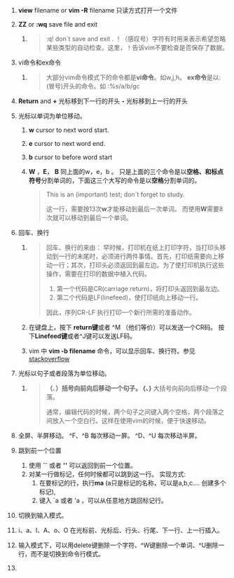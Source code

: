 1. **view** filename   or  **vim -R** filename   只读方式打开一个文件

2. **ZZ**  or  **:wq**    save file and exit

   1. > :q!   don`t  save and exit .    ！（感叹号）字符有时用来表示希望忽略某些类型的自动检查。这里，！告诉vim不要检查是否保存了数据。

3. vi命令和ex命令

   1. > 大部分vim命令模式下的命令都是**vi命令**。如w,j,h。   **ex命令**是以:(冒号)开头的命令。如 :%s/a/b/gc

4. **Return**  and    **+**  光标移到下一行的开头         **-**  光标移到上一行的开头

5. 光标以单词为单位移动。

   1. **w**  cursor to next word start.        

   2. **e**  cursor to next word end.      

   3. **b**  cursor to before word start

   4. **W** ，**E**，  **B**  同上面的w，e，b 。 只是上面的三个命令是以**空格、和标点符号**分割单词的，下面这三个大写的命令是以**空格**分割单词的。

      > This is an (important) test; don`t forget to study.
      >
      > 这一行，需要按13次**w**才能移动到最后一次单词。 而使用**W**需要8次就可以移动到最后一个单词。

6. 回车、换行

   1. > 回车、换行的来由： 早时候，打印机在纸上打印字符，当打印头移动到一行的末尾时，必须进行两件事情。首先，打印纸需要向上移动一行；其次，打印头必须返回到最左边。为了使打印机执行这些操作，需要在打印的数据中植入代码。
      >
      > 1. 第一个代码是CR(carriage return)，将打印头返回到最左边。
      > 2. 第二个代码是LF(linefeed)，使打印纸向上移动一行。
      >
      > 因此，序列CR-LF 执行打印一个新行所需的准备动作。

   2. 在键盘上，按下 **return键**或者 ^M （他们等价）可以发送一个CR码。 按下**Linefeed键**或者^J键可以发送LF码。

   3. vim 中 **vim -b filename** 命令，可以显示回车、换行符。参见[stackoverflow](https://stackoverflow.com/questions/3860519/see-line-breaks-and-carriage-returns-in-editor)

7. 光标以句子或者段落为单位移动。

   1. > **（**、**）**括号向前向后移动一个句子。 **{**、**}** 大括号向前向后移动一个段落。
      >
      > 通常，编辑代码的时候，两个句子之间键入两个空格，两个段落之间放入一个空白行。这样在使用vim的时候，便于快速移动。

8. 全屏、半屏移动。  ^F、^B 每次移动一屏。 ^D、^U 每次移动半屏。

9. 跳到前一个位置

   1. 使用 **``** 或者 **''** 可以返回到前一个位置。
   2. 对某一行做标记，任何时候都可以跳到这一行。 实现方式:
      1. 在要标记的行，执行**ma**  (a只是标记的名称，可以是a,b,c.... 创建多个标记),
      2. 键入 `a 或者 'a ，可以从任意地方跳回标记行。  

10. 切换到输入模式。

   1. i、a、I、A、o、O    在光标前、光标后、行头、行尾、下一行、上一行插入。
   2. 输入模式下，可以用delete键删除一个字符、^W键删除一个单词、^U删除一行，而不是切换到命令行模式。
   3. ​